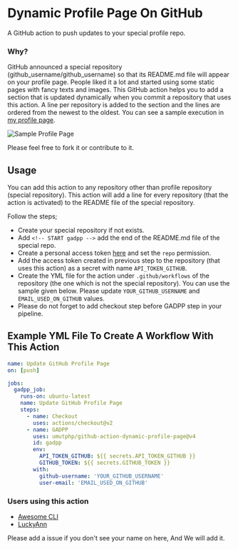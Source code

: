 # Dynamic Profile Page On GitHub

A GitHub action to push updates to your special profile repo.

### Why?

GitHub announced a special repository (github_username/github_username) so that its README.md file will appear on your profile page. People liked it a lot and started using some static pages with fancy texts and images. This GitHub action helps you to add a section that is updated dynamically when you commit a repository that uses this action. A line per repository is added to the section and the lines are ordered from the newest to the oldest. You can see a sample execution in [my profile page](https://github.com/umutphp).

![Sample Profile Page](./assets/github_profile_sample.png)

Please feel free to fork it or contribute to it.

## Usage

You can add this action to any repository other than profile repository (special repository). This action will add a line for every repository (that the action is activated) to the README file of the special repository.

Follow the steps;
- Create your special repository if not exists.
- Add `<!-- START gadpp -->` add the end of the README.md file of the special repo.
- Create a personal access token [here](https://github.com/settings/tokens) and set the `repo` permission.
- Add the access token created in previous step to the repository (that uses this action) as a secret with name `API_TOKEN_GITHUB`.
- Create the YML file for the action under `.github/workflows` of the repository (the one which is not the special repository). You can use the sample given below. Please update `YOUR_GITHUB_USERNAME` and `EMAIL_USED_ON_GITHUB` values.
- Please do not forget to add checkout step before GADPP step in your pipeline.

## Example YML File To Create A Workflow With This Action

```yml
name: Update GitHub Profile Page
on: [push]

jobs:
  gadpp_job:
    runs-on: ubuntu-latest
    name: Update GitHub Profile Page
    steps:
      - name: Checkout
        uses: actions/checkout@v2
      - name: GADPP
        uses: umutphp/github-action-dynamic-profile-page@v4
        id: gadpp
        env:
          API_TOKEN_GITHUB: ${{ secrets.API_TOKEN_GITHUB }}
          GITHUB_TOKEN: ${{ secrets.GITHUB_TOKEN }}
        with:
          github-username: 'YOUR_GITHUB_USERNAME'
          user-email: 'EMAIL_USED_ON_GITHUB'

```

### Users using this action 

- [Awesome CLI ](https://github.com/umutphp/awesome-cli)
- [LuckyAnn](https://github.com/LuckyAnn/LuckyAnn)

Please add a issue if you don't see your name on here, And We will add it.

